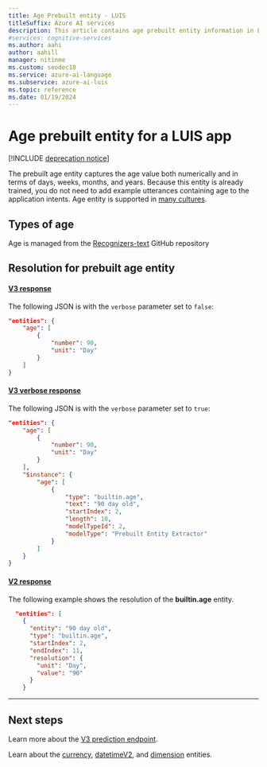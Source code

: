 ```yaml
---
title: Age Prebuilt entity - LUIS
titleSuffix: Azure AI services
description: This article contains age prebuilt entity information in Language Understanding (LUIS).
#services: cognitive-services
ms.author: aahi
author: aahill
manager: nitinme
ms.custom: seodec18
ms.service: azure-ai-language
ms.subservice: azure-ai-luis
ms.topic: reference
ms.date: 01/19/2024
---
```


# Age prebuilt entity for a LUIS app

[!INCLUDE [deprecation notice](./includes/deprecation-notice.md)]

The prebuilt age entity captures the age value both numerically and in terms of days, weeks, months, and years. Because this entity is already trained, you do not need to add example utterances containing age to the application intents. Age entity is supported in [many cultures](luis-reference-prebuilt-entities.md).

## Types of age
Age is managed from the [Recognizers-text](https://github.com/Microsoft/Recognizers-Text/blob/master/Patterns/English/English-NumbersWithUnit.yaml#L3) GitHub repository

## Resolution for prebuilt age entity



#### [V3 response](#tab/V3)

The following JSON is with the `verbose` parameter set to `false`:

```json
"entities": {
    "age": [
        {
            "number": 90,
            "unit": "Day"
        }
    ]
}
```
#### [V3 verbose response](#tab/V3-verbose)
The following JSON is with the `verbose` parameter set to `true`:

```json
"entities": {
    "age": [
        {
            "number": 90,
            "unit": "Day"
        }
    ],
    "$instance": {
        "age": [
            {
                "type": "builtin.age",
                "text": "90 day old",
                "startIndex": 2,
                "length": 10,
                "modelTypeId": 2,
                "modelType": "Prebuilt Entity Extractor"
            }
        ]
    }
}
```
#### [V2 response](#tab/V2)

The following example shows the resolution of the **builtin.age** entity.

```json
  "entities": [
    {
      "entity": "90 day old",
      "type": "builtin.age",
      "startIndex": 2,
      "endIndex": 11,
      "resolution": {
        "unit": "Day",
        "value": "90"
      }
    }
```
* * *

## Next steps

Learn more about the [V3 prediction endpoint](luis-migration-api-v3.md).

Learn about the [currency](luis-reference-prebuilt-currency.md), [datetimeV2](luis-reference-prebuilt-datetimev2.md), and [dimension](luis-reference-prebuilt-dimension.md) entities.
